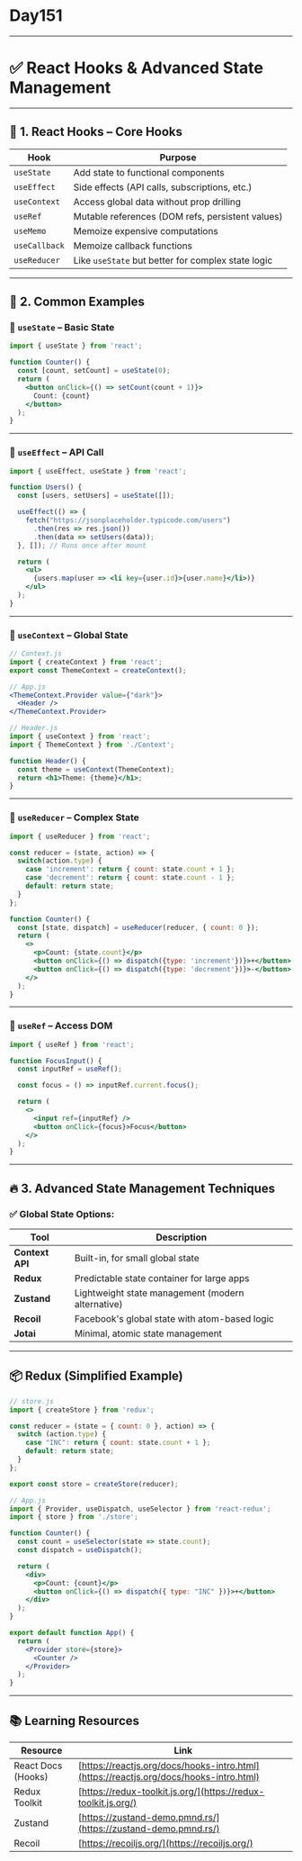 # Day151
---

# ✅ **React Hooks & Advanced State Management**

---

## 🔹 1. **React Hooks – Core Hooks**

| Hook          | Purpose                                            |
| ------------- | -------------------------------------------------- |
| `useState`    | Add state to functional components                 |
| `useEffect`   | Side effects (API calls, subscriptions, etc.)      |
| `useContext`  | Access global data without prop drilling           |
| `useRef`      | Mutable references (DOM refs, persistent values)   |
| `useMemo`     | Memoize expensive computations                     |
| `useCallback` | Memoize callback functions                         |
| `useReducer`  | Like `useState` but better for complex state logic |

---

## 🔸 2. **Common Examples**

### 📌 `useState` – Basic State

```jsx
import { useState } from 'react';

function Counter() {
  const [count, setCount] = useState(0);
  return (
    <button onClick={() => setCount(count + 1)}>
      Count: {count}
    </button>
  );
}
```

---

### 📌 `useEffect` – API Call

```jsx
import { useEffect, useState } from 'react';

function Users() {
  const [users, setUsers] = useState([]);

  useEffect(() => {
    fetch("https://jsonplaceholder.typicode.com/users")
      .then(res => res.json())
      .then(data => setUsers(data));
  }, []); // Runs once after mount

  return (
    <ul>
      {users.map(user => <li key={user.id}>{user.name}</li>)}
    </ul>
  );
}
```

---

### 📌 `useContext` – Global State

```jsx
// Context.js
import { createContext } from 'react';
export const ThemeContext = createContext();

// App.js
<ThemeContext.Provider value={"dark"}>
  <Header />
</ThemeContext.Provider>

// Header.js
import { useContext } from 'react';
import { ThemeContext } from './Context';

function Header() {
  const theme = useContext(ThemeContext);
  return <h1>Theme: {theme}</h1>;
}
```

---

### 📌 `useReducer` – Complex State

```jsx
import { useReducer } from 'react';

const reducer = (state, action) => {
  switch(action.type) {
    case 'increment': return { count: state.count + 1 };
    case 'decrement': return { count: state.count - 1 };
    default: return state;
  }
};

function Counter() {
  const [state, dispatch] = useReducer(reducer, { count: 0 });
  return (
    <>
      <p>Count: {state.count}</p>
      <button onClick={() => dispatch({type: 'increment'})}>+</button>
      <button onClick={() => dispatch({type: 'decrement'})}>-</button>
    </>
  );
}
```

---

### 📌 `useRef` – Access DOM

```jsx
import { useRef } from 'react';

function FocusInput() {
  const inputRef = useRef();

  const focus = () => inputRef.current.focus();

  return (
    <>
      <input ref={inputRef} />
      <button onClick={focus}>Focus</button>
    </>
  );
}
```

---

## 🔥 3. **Advanced State Management Techniques**

### ✅ Global State Options:

| Tool            | Description                                       |
| --------------- | ------------------------------------------------- |
| **Context API** | Built-in, for small global state                  |
| **Redux**       | Predictable state container for large apps        |
| **Zustand**     | Lightweight state management (modern alternative) |
| **Recoil**      | Facebook's global state with atom-based logic     |
| **Jotai**       | Minimal, atomic state management                  |

---

## 📦 Redux (Simplified Example)

```jsx
// store.js
import { createStore } from 'redux';

const reducer = (state = { count: 0 }, action) => {
  switch (action.type) {
    case "INC": return { count: state.count + 1 };
    default: return state;
  }
};

export const store = createStore(reducer);
```

```jsx
// App.js
import { Provider, useDispatch, useSelector } from 'react-redux';
import { store } from './store';

function Counter() {
  const count = useSelector(state => state.count);
  const dispatch = useDispatch();

  return (
    <div>
      <p>Count: {count}</p>
      <button onClick={() => dispatch({ type: "INC" })}>+</button>
    </div>
  );
}

export default function App() {
  return (
    <Provider store={store}>
      <Counter />
    </Provider>
  );
}
```

---

## 📚 Learning Resources

| Resource           | Link                                                                                   |
| ------------------ | -------------------------------------------------------------------------------------- |
| React Docs (Hooks) | [https://reactjs.org/docs/hooks-intro.html](https://reactjs.org/docs/hooks-intro.html) |
| Redux Toolkit      | [https://redux-toolkit.js.org/](https://redux-toolkit.js.org/)                         |
| Zustand            | [https://zustand-demo.pmnd.rs/](https://zustand-demo.pmnd.rs/)                         |
| Recoil             | [https://recoiljs.org/](https://recoiljs.org/)                                         |

